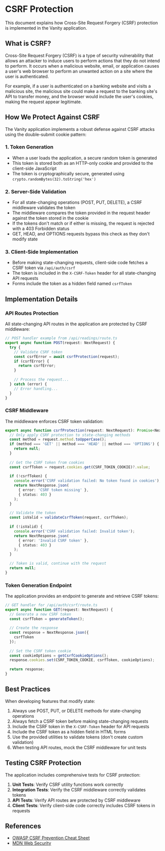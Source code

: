 # CSRF Protection

This document explains how Cross-Site Request Forgery (CSRF) protection is implemented in the Vanity application.

## What is CSRF?

Cross-Site Request Forgery (CSRF) is a type of security vulnerability that allows an attacker to induce users to perform actions that they do not intend to perform. It occurs when a malicious website, email, or application causes a user's web browser to perform an unwanted action on a site where the user is authenticated.

For example, if a user is authenticated on a banking website and visits a malicious site, the malicious site could make a request to the banking site's API to transfer money, and the browser would include the user's cookies, making the request appear legitimate.

## How We Protect Against CSRF

The Vanity application implements a robust defense against CSRF attacks using the double-submit cookie pattern:

### 1. Token Generation

- When a user loads the application, a secure random token is generated
- This token is stored both as an HTTP-only cookie and provided to the client-side JavaScript
- The token is cryptographically secure, generated using `crypto.randomBytes(32).toString('hex')`

### 2. Server-Side Validation

- For all state-changing operations (POST, PUT, DELETE), a CSRF middleware validates the token
- The middleware compares the token provided in the request header against the token stored in the cookie
- If the tokens don't match or if either is missing, the request is rejected with a 403 Forbidden status
- GET, HEAD, and OPTIONS requests bypass this check as they don't modify state

### 3. Client-Side Implementation

- Before making state-changing requests, client-side code fetches a CSRF token via `/api/auth/csrf`
- The token is included in the `X-CSRF-Token` header for all state-changing API requests
- Forms include the token as a hidden field named `csrfToken`

## Implementation Details

### API Routes Protection

All state-changing API routes in the application are protected by CSRF middleware:

```typescript
// POST handler example from /api/readings/route.ts
export async function POST(request: NextRequest) {
  try {
    // Validate CSRF token
    const csrfError = await csrfProtection(request);
    if (csrfError) {
      return csrfError;
    }
    
    // Process the request...
  } catch (error) {
    // Error handling...
  }
}
```

### CSRF Middleware

The middleware enforces CSRF token validation:

```typescript
export async function csrfProtection(request: NextRequest): Promise<NextResponse | null> {
  // Only apply CSRF protection to state-changing methods
  const method = request.method.toUpperCase();
  if (method === 'GET' || method === 'HEAD' || method === 'OPTIONS') {
    return null;
  }
  
  // Get the CSRF token from cookies
  const csrfToken = request.cookies.get(CSRF_TOKEN_COOKIE)?.value;
  
  if (!csrfToken) {
    console.error('CSRF validation failed: No token found in cookies');
    return NextResponse.json(
      { error: 'CSRF token missing' },
      { status: 403 }
    );
  }
  
  // Validate the token
  const isValid = validateCsrfToken(request, csrfToken);
  
  if (!isValid) {
    console.error('CSRF validation failed: Invalid token');
    return NextResponse.json(
      { error: 'Invalid CSRF token' },
      { status: 403 }
    );
  }
  
  // Token is valid, continue with the request
  return null;
}
```

### Token Generation Endpoint

The application provides an endpoint to generate and retrieve CSRF tokens:

```typescript
// GET handler for /api/auth/csrf/route.ts
export async function GET(request: NextRequest) {
  // Generate a new CSRF token
  const csrfToken = generateToken();
  
  // Create the response
  const response = NextResponse.json({
    csrfToken
  });
  
  // Set the CSRF token cookie
  const cookieOptions = getCsrfCookieOptions();
  response.cookies.set(CSRF_TOKEN_COOKIE, csrfToken, cookieOptions);
  
  return response;
}
```

## Best Practices

When developing features that modify state:

1. Always use POST, PUT, or DELETE methods for state-changing operations
2. Always fetch a CSRF token before making state-changing requests
3. Include the CSRF token in the `X-CSRF-Token` header for API requests
4. Include the CSRF token as a hidden field in HTML forms
5. Use the provided utilities to validate tokens (don't create custom validation)
6. When testing API routes, mock the CSRF middleware for unit tests

## Testing CSRF Protection

The application includes comprehensive tests for CSRF protection:

1. **Unit Tests**: Verify CSRF utility functions work correctly
2. **Integration Tests**: Verify the CSRF middleware correctly validates tokens
3. **API Tests**: Verify API routes are protected by CSRF middleware
4. **Client Tests**: Verify client-side code correctly includes CSRF tokens in requests

## References

- [OWASP CSRF Prevention Cheat Sheet](https://cheatsheetseries.owasp.org/cheatsheets/Cross-Site_Request_Forgery_Prevention_Cheat_Sheet.html)
- [MDN Web Security](https://developer.mozilla.org/en-US/docs/Web/Security/CSRF)